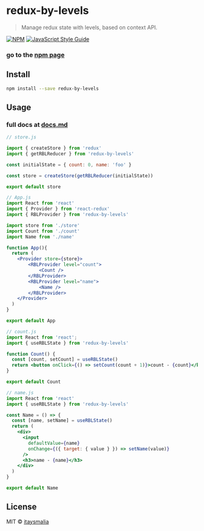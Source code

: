 # redux-by-levels

> Manage redux state with levels, based on context API.

[![NPM](https://img.shields.io/npm/v/redux-by-levels.svg)](https://www.npmjs.com/package/redux-by-levels) [![JavaScript Style Guide](https://img.shields.io/badge/code_style-standard-brightgreen.svg)](https://standardjs.com)

### go to the [npm page](https://www.npmjs.com/package/redux-by-levels)

## Install

```bash
npm install --save redux-by-levels
```

## Usage
### full docs at [docs.md](https://github.com/itaysmalia/redux-by-levels/blob/master/docs.md)
```jsx
// store.js

import { createStore } from 'redux'
import { getRBLReducer } from 'redux-by-levels'

const initialState = { count: 0, name: 'foo' }

const store = createStore(getRBLReducer(initialState))

export default store
```
```jsx
// App.js
import React from 'react'
import { Provider } from 'react-redux'
import { RBLProvider } from 'redux-by-levels'

import store from './store'
import Count from './count'
import Name from './name'

function App(){
  return (
    <Provider store={store}>
        <RBLProvider level="count">
            <Count />
        </RBLProvider>
        <RBLProvider level="name">
            <Name />
        </RBLProvider>
    </Provider>
  )
}

export default App
```

```jsx
// count.js
import React from 'react';
import { useRBLState } from 'redux-by-levels'

function Count() {
  const [count, setCount] = useRBLState()
  return <button onClick={() => setCount(count + 1)}>count - {count}</button>
}

export default Count
```
```jsx
// name.js
import React from 'react'
import { useRBLState } from 'redux-by-levels'

const Name = () => {
  const [name, setName] = useRBLState()
  return (
    <div>
      <input
        defaultValue={name}
        onChange={({ target: { value } }) => setName(value)}
      />
      <h3>name - {name}</h3>
    </div>
  )
}

export default Name
```
## License

MIT © [itaysmalia](https://github.com/itaysmalia)
